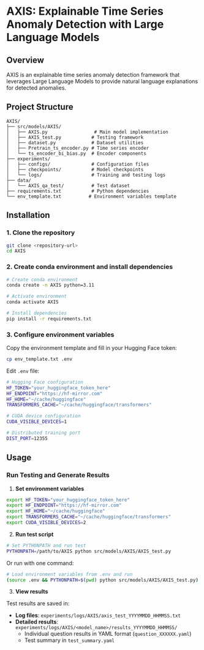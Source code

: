 # AXIS: Explainable Time Series Anomaly Detection with Large Language Models

## Overview

AXIS is an explainable time series anomaly detection framework that leverages Large Language Models to provide natural language explanations for detected anomalies.

## Project Structure

```
AXIS/
├── src/models/AXIS/
│   ├── AXIS.py                 # Main model implementation
│   ├── AXIS_test.py           # Testing framework
│   ├── dataset.py             # Dataset utilities
│   ├── Pretrain_ts_encoder.py # Time series encoder
│   └── ts_encoder_bi_bias.py  # Encoder components
├── experiments/
│   ├── configs/               # Configuration files
│   ├── checkpoints/           # Model checkpoints
│   └── logs/                  # Training and testing logs
├── data/
│   └── AXIS_qa_test/          # Test dataset
├── requirements.txt           # Python dependencies
└── env_template.txt          # Environment variables template
```

## Installation

### 1. Clone the repository

```bash
git clone <repository-url>
cd AXIS
```

### 2. Create conda environment and install dependencies

```bash
# Create conda environment
conda create -n AXIS python=3.11

# Activate environment
conda activate AXIS

# Install dependencies
pip install -r requirements.txt
```

### 3. Configure environment variables

Copy the environment template and fill in your Hugging Face token:

```bash
cp env_template.txt .env
```

Edit `.env` file:

```bash
# Hugging Face configuration
HF_TOKEN="your_huggingface_token_here"
HF_ENDPOINT="https://hf-mirror.com"
HF_HOME="~/cache/huggingface"
TRANSFORMERS_CACHE="~/cache/huggingface/transformers"

# CUDA device configuration
CUDA_VISIBLE_DEVICES=1

# Distributed training port
DIST_PORT=12355
```

## Usage

### Run Testing and Generate Results

1. **Set environment variables**

```bash
export HF_TOKEN="your_huggingface_token_here"
export HF_ENDPOINT="https://hf-mirror.com"
export HF_HOME="~/cache/huggingface"
export TRANSFORMERS_CACHE="~/cache/huggingface/transformers"
export CUDA_VISIBLE_DEVICES=2
```

2. **Run test script**

```bash
# Set PYTHONPATH and run test
PYTHONPATH=/path/to/AXIS python src/models/AXIS/AXIS_test.py
```

Or run with one command:

```bash
# Load environment variables from .env and run
(source .env && PYTHONPATH=$(pwd) python src/models/AXIS/AXIS_test.py)
```

3. **View results**

Test results are saved in:

- **Log files**: `experiments/logs/AXIS/axis_test_YYYYMMDD_HHMMSS.txt`
- **Detailed results**: `experiments/logs/AXIS/<model_name>/results_YYYYMMDD_HHMMSS/`
  - Individual question results in YAML format (`question_XXXXXX.yaml`)
  - Test summary in `test_summary.yaml`
